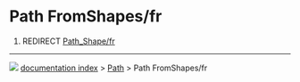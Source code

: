 # Path FromShapes/fr
1.  REDIRECT [Path_Shape/fr](Path_Shape/fr.md)



---
![](images/Button_right.svg) [documentation index](../README.md) > [Path](Path_Workbench.md) > Path FromShapes/fr
